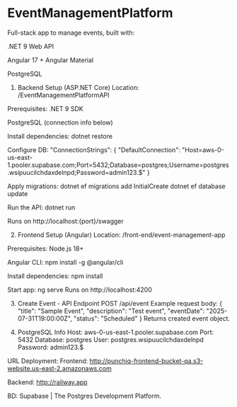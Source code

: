 # EventManagementPlatform

Full-stack app to manage events, built with:

.NET 9 Web API

Angular 17 + Angular Material

PostgreSQL 
1. Backend Setup (ASP.NET Core)
Location: /EventManagementPlatformAPI

Prerequisites:
.NET 9 SDK

PostgreSQL (connection info below)

Install dependencies:
dotnet restore

Configure DB:
"ConnectionStrings": {
  "DefaultConnection": "Host=aws-0-us-east-1.pooler.supabase.com;Port=5432;Database=postgres;Username=postgres.wsipuucilchdaxdelnpd;Password=admin123.$"
}


Apply migrations:
dotnet ef migrations add InitialCreate
dotnet ef database update


Run the API:
dotnet run

Runs on http://localhost:{port}/swagger

2. Frontend Setup (Angular)
Location: /front-end/event-management-app

Prerequisites:
Node.js 18+

Angular CLI: npm install -g @angular/cli

Install dependencies:
npm install

Start app:
ng serve
Runs on http://localhost:4200

3. Create Event - API Endpoint
POST /api/event
Example request body:
{
  "title": "Sample Event",
  "description": "Test event",
  "eventDate": "2025-07-31T19:00:00Z",
  "status": "Scheduled"
}
Returns created event object.

4. PostgreSQL Info 
Host: aws-0-us-east-1.pooler.supabase.com
Port: 5432
Database: postgres
User: postgres.wsipuucilchdaxdelnpd
Password: admin123.$


URL Deployment: 
Frontend: http://punchiq-frontend-bucket-qa.s3-website.us-east-2.amazonaws.com

Backend: http://railway.app

BD: Supabase | The Postgres Development Platform.

 


